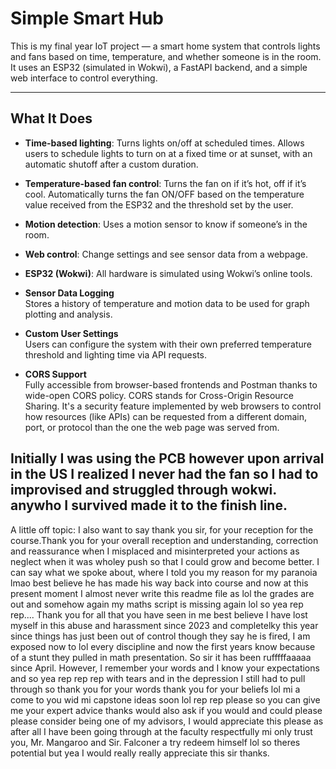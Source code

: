 ﻿# Simple Smart Hub 

This is my final year IoT project — a smart home system that controls lights and fans based on time, temperature, and whether someone is in the room. It uses an ESP32 (simulated in Wokwi), a FastAPI backend, and a simple web interface to control everything.

---

## What It Does

- **Time-based lighting**: Turns lights on/off at scheduled times. Allows users to schedule lights to turn on at a fixed time or at sunset, with an automatic shutoff after a custom duration.

- **Temperature-based fan control**: Turns the fan on if it’s hot, off if it’s cool. Automatically turns the fan ON/OFF based on the temperature value received from the ESP32 and the threshold set by the user.

- **Motion detection**: Uses a motion sensor to know if someone’s in the room. 

- **Web control**: Change settings and see sensor data from a webpage.

- **ESP32 (Wokwi)**: All hardware is simulated using Wokwi’s online tools.

-  **Sensor Data Logging**  
  Stores a history of temperature and motion data to be used for graph plotting and analysis.

-  **Custom User Settings**  
  Users can configure the system with their own preferred temperature threshold and lighting time via API requests.

-  **CORS Support**  
  Fully accessible from browser-based frontends and Postman thanks to wide-open CORS policy. CORS stands for Cross-Origin Resource Sharing. It's a security feature implemented by web browsers to control how resources (like APIs) can be requested from a different domain, port, or protocol than the one the web page was served from.



## Initially I was using the PCB however upon arrival in the US I realized I never had the fan so I had to improvised and struggled through wokwi. anywho I survived made it to the finish line. 


A little off topic: 
I also want to say thank you sir, for your reception for the course.Thank you for your overall reception and understanding, correction and reassurance when I misplaced and misinterpreted your actions as neglect when it was wholey push so that I could grow and become better. I can say what we spoke about, where I told you my reason for my paranoia lmao best believe he has made his way back into course and now at this present moment I almost never write this readme file as lol the grades are out and somehow again my maths script is missing again lol so yea rep rep.... Thank you for all that you have seen in me best believe I have lost myself in this abuse and harassment since 2023 and completelky this year since things has just been out of control though they say he is fired, I am exposed now to lol every discipline and now the first years know because of a stunt they pulled in math presentation. So sir it has been rufffffaaaaa since April. However, I remember your words and I know your expectations and so yea rep rep rep with tears and in the depression I still had to pull through so thank you for your words thank you for your beliefs lol mi a come to you wid mi capstone ideas soon lol rep rep please so you can give me your expert advice thanks would also ask if you would and could please please consider being one of my advisors, I would appreciate this please as after all I have been going through at the faculty respectfully mi only trust you, Mr. Mangaroo and Sir. Falconer a try redeem himself lol so theres potential but yea I would really really appreciate this sir thanks.

